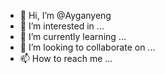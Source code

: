 - 👋 Hi, I’m @Ayganyeng
- 👀 I’m interested in ...
- 🌱 I’m currently learning ...
- 💞️ I’m looking to collaborate on ...
- 📫 How to reach me ...

<!---
Ayganyeng/Ayganyeng is a ✨ special ✨ repository because its `README.md` (this file) appears on your GitHub profile.
You can click the Preview link to take a look at your changes.
--->
